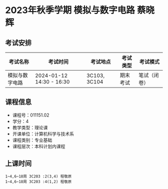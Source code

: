 # 2023年秋季学期 模拟与数字电路 蔡晓辉




## 考试安排

| 考试名称 | 考试时间 | 考试地点 | 考试类型 | 考试模式 |
| -------- | -------- | -------- | -------- | -------- |
| 模拟与数字电路 | 2024-01-12 14:30 - 16:30 | 3C103, 3C104 | 期末考试 | 笔试（闭卷） |





## 课程信息

- 课程号：011151.02
- 学分：4
- 教学类型：理论课
- 开课单位：计算机科学与技术系
- 课程类别：专业基础
- 课程层次：本科计划内课程

## 上课时间

```
1~4,6~18周 3C203 :2(3,4) 程敬原
1~4,6~18周 3C203 :4(1,2) 程敬原
```

